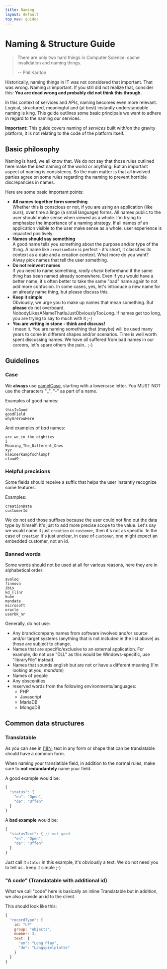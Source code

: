 ```yaml
---
title: Naming
layout: default
top_nav: guides
---
```


# Naming & Structure Guide

> There are only two hard things in Computer Science: cache invalidation and naming things.
> 
> -- Phil Karlton

Historically, naming things in IT was not considered that important. That was wrong. Naming *is* important.
If you still did not realize that, consider this: **You are dead wrong and probably did not think this through.**

In this context of services and APIs, naming becomes even more relevant. Logical, structured,
meaningful and (at best) instantly understandable naming is king. This guide outlines some basic principals
we want to adhere in regard to the naming our services.

**Important:** This guide covers naming of *services* built with/on the gravity platform, it is not relating to the code of 
the platform itself.  

## Basic philosophy

Naming is hard, we all know that. We do not say that those rules outlined here make the best naming of the world or anything. 
But an important aspect of naming is consistency. So the main matter is that all involved parties agree on some rules
regarding the naming to prevent horrible discrepancies in names.

Here are some basic important points:

* **All names together form something**<br/>Whether this is conscious or not, if you are using an application (like ours), over time a lingo (a small language) forms. All names public to the user should make sense when viewed as a whole. I'm trying to emphasize the importance of a naming strategy. If all names of an application visible to the user make sense as a whole, user experience is impacted positively.
* **Names should say something**<br/>A good name tells you something about the purpose and/or type of the thing. A name like `creationDate` is perfect - it's short, it classifies its context as a date and a creation context. What more do you want? Alway pick names that tell the user something.
* **Do not reinvent names**<br/>If you need to name something, *really check* beforehand if the same thing has been named already somewhere. Even if you would have a better name, it's often better to take the same "bad" name again to not add more confusion. In some cases, yes, let's introduce a new name for an already name thing, but please discuss this.
* **Keep it simple**<br/>Obviously, we urge you to make up names that mean something. But **please** do not overboard. NobodyLikesANameThatIsJustObviouslyTooLong. If names get too long, you are trying to say to much with it ;-)
* **You are writing in stone - think and discuss!**<br/>I mean it. You are naming something that (maybe) will be used many years to come in different shapes and/or scenarios. Time is well worth spent discussing names. We have all suffered from bad names in our careers, let's spare others the pain.. ;-)



## Guidelines

### Case

We **always** use [camelCase](http://en.wikipedia.org/wiki/CamelCase), starting with a lowercase letter.
You MUST NOT use the characters "_", "-" as part of a name.

Examples of good names:

```
thisIsGood
goodField
whyAreYouHere
```

And examples of *bad* names:

```
are_we_in_the_eighties
i
Meaning_The_Different_Ones
xyz
kleinerkampfschlumpf
cloud9
```

### Helpful precisions

Some fields should receive a suffix that helps the user instantly recognize some features.

Examples:

```
creationDate
customerId
```

We do not add those suffixes because the user could not find out the data type by himself. 
It's just to add more precise scope to the value. Let's say we would name it just `creation` or `customer`,
then it's not as specific. In the case of `creation` it's just unclear, in case of `customer`, one might
expect an embedded customer, not an id. 


### Banned words

Some words should not be used at all for various reasons, here they are in alphabetical order:

```
avaloq
finnova
ibis
kd_[l]nr
kube
mandate
microsoft
oracle
userbk_nr
``` 

Generally, do not use:

* Any brand/company names from software involved and/or source and/or target systems (anything that is not 
included in the list above) as those are subject to change.
* Names that are specific/exclusive to an external application. For example, do not use "DLL" as this 
would be Windows-specific, use "libraryFile" instead.
* Names that sounds english but are not or have a different meaning (I'm looking at you, *mandate*)  
* Names of people
* Any obscenities
* reserved words from the following environments/languages:
  * PHP
  * Javascript
  * MariaDB
  * MongoDB

## Common data structures

### Translatable

As you can see in [I18N](/doc/i18n.html), text in any form or shape that can be translatable should have
a common form.

When naming your translatible field, in addition to the normal rules, make sure to **not redundantely** name your field.

A good example would be: 

````javascript
{
  "status": {
    "en": "Open",
    "de": "Offen"
  }
}
````

A **bad example** would be:

````javascript
{
  "statusText": { // not good..
    "en": "Open",
    "de": "Offen"
  }
}
````

Just call it `status` in this example, it's obviously a text. We do not need you to tell us.. keep it simple ;-)

### "A code" (Translatable with additional id)

What we call "code" here is basically an inline Translatable but in addition, we also provide an id to the client.

This should look like this:

````javascript
{
  "recordType": {
    id: "LP"
    group: "objects",
    number: 3,
    text: {
      "en": "Long Play",
      "de": "Langspielplatte"
    }
  }
}
````
